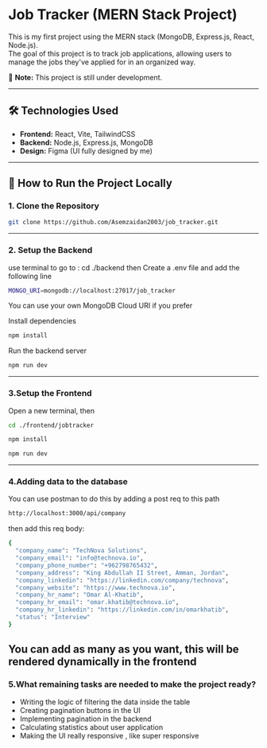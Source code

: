 # Job Tracker (MERN Stack Project)

This is my first project using the MERN stack (MongoDB, Express.js, React, Node.js).  
The goal of this project is to track job applications, allowing users to manage the jobs they've applied for in an organized way.

🚧 **Note:** This project is still under development.

---

## 🛠 Technologies Used

- **Frontend:** React, Vite, TailwindCSS
- **Backend:** Node.js, Express.js, MongoDB
- **Design:** Figma (UI fully designed by me)

---

## 🚀 How to Run the Project Locally

### 1. Clone the Repository

```bash
git clone https://github.com/Asemzaidan2003/job_tracker.git
```
---
### 2. Setup the Backend
use terminal to go to : cd ./backend
then Create a .env file and add the following line
```bash
MONGO_URI=mongodb://localhost:27017/job_tracker
```
You can use your own MongoDB Cloud URI if you prefer

Install dependencies
```bash
npm install
```
Run the backend server
```bash
npm run dev
```

---
### 3.Setup the Frontend
Open a new terminal, then
```bash
cd ./frontend/jobtracker
```
```bash
npm install
```
```bash
npm run dev
```
---
### 4.Adding data to the database
You can use postman to do this by adding a post req to this path

```bash
http://localhost:3000/api/company
```
then add this req body:
```bash
{
  "company_name": "TechNova Solutions",
  "company_email": "info@technova.io",
  "company_phone_number": "+962798765432",
  "company_address": "King Abdullah II Street, Amman, Jordan",
  "company_linkedin": "https://linkedin.com/company/technova",
  "company_website": "https://www.technova.io",
  "company_hr_name": "Omar Al-Khatib",
  "company_hr_email": "omar.khatib@technova.io",
  "company_hr_linkedin": "https://linkedin.com/in/omarkhatib",
  "status": "Interview"
}
```
You can add as many as you want, this will be rendered dynamically in the frontend
---
### 5.What remaining tasks are needed to make the project ready?
- Writing the logic of filtering the data inside the table
- Creating pagination buttons in the UI
- Implementing pagination in the backend
- Calculating statistics about user application  
- Making the UI really responsive , like super responsive 
